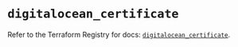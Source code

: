# `digitalocean_certificate`

Refer to the Terraform Registry for docs: [`digitalocean_certificate`](https://registry.terraform.io/providers/digitalocean/digitalocean/2.43.0/docs/resources/certificate).
